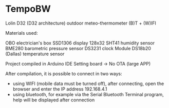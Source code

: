 # TempoBW
Lolin D32 (D32 architecture) outdoor meteo-thermometer (B)T + (W)IFI

Materials used:

OBO electrician's box
SSD1306 display 128x32
SHT41 humidity sensor
BME280 barometric pressure sensor
DS3231 clock Module
DS18b20 (Dallas) temperature sensor

Project compiled in Arduino IDE
Setting board -> No OTA (large APP)

After compilation, it is possible to connect in two ways:
- using WIFI (mobile data must be turned off), after connecting, open the browser and enter the IP address 192.168.4.1
- using bluetooth, for example via the Serial Bluetooth Terminal program, help will be displayed after connection

